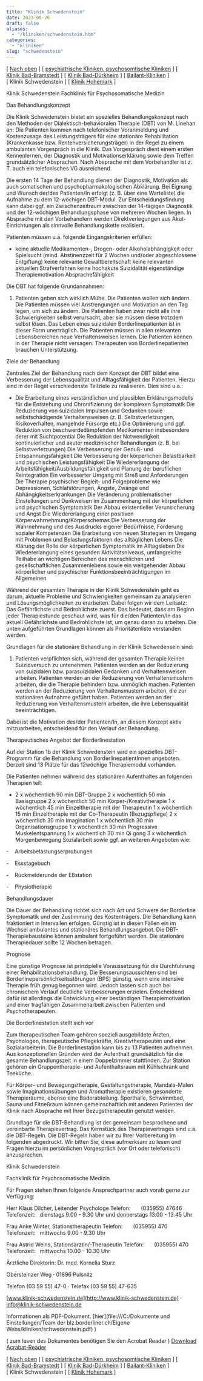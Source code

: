 ```yaml
---
title: "Klinik Schwedenstein"
date: 2023-08-26
draft: false
aliases:
  - "/kliniken/schwedenstein.htm"
categories:
  - "kliniken"
slug: "schwedenstein"
---
```


[ [Nach oben](kliniken.htm) ] [ [psychiatrische Kliniken, psychosomtische Kliniken](psychiatrische_kliniken.htm) ] [ [Klinik Bad-Bramstedt](badbramstedt.htm) ] [ [Klinik Bad-Dürkheim](badduerkheim.htm) ] [ [Bailant-Kliniken](bailant.htm) ] [ Klinik Schwedenstein ] [ [Klinik Hohemark](hohemark.htm) ]

Klinik
Schwedenstein Fachklinik für Psychosomatische Medizin

Das Behandlungskonzept

Die Klinik
Schwedenstein bietet ein spezielles Behandlungskonzept nach den Methoden der Dialektisch-behavioralen
Therapie (DBT) von M. Linehan an: Die Patienten kommen nach telefonischer
Voranmeldung und Kostenzusage des Leistungsträgers für eine stationäre
Rehabilitation (Krankenkasse bzw. Rentenversicherungsträger) in der Regel zu
einem ambulanten Vorgespräch in die Klinik. Das Vorgespräch dient einem ersten
Kennenlernen, der Diagnostik und Motivationserklärung sowie dem Treffen grundsätzlicher
Absprachen. Nach Absprache mit dem Vorbehandler ist z. T. auch ein telefonisches
VG ausreichend.

Die ersten 14 Tage
der Behandlung dienen der Diagnostik, Motivation als auch somatischen und
psychopharmakologischen Abklärung. Bei Eignung und Wunsch der/des Patienten/In
erfolgt (z. B. über eine Warteliste) die Aufnahme zu dem 12-wöchigen
DBT-Modul. Zur Entscheidungsfindung kann dabei ggf. ein Zwischenzeitraum
zwischen der 14-tägigen Diagnostik und der 12-wöchigen Behandlungsphase von
mehreren Wochen liegen. In Absprache mit den Vorbehandlern werden
Direktverlegungen aus Akut-Einrichtungen als sinnvolle Behandlungskette
realisiert.

Patienten müssen
u.a. folgende Eingangskriterien erfüllen:

- keine aktuelle
    Medikamenten-, Drogen- oder Alkoholabhängigkeit oder Spielsucht (mind.
    Abstinenzzeit für 2 Wochen und/oder abgeschlossene Entgiftung) keine relevante
    Gewaltbereitschaft keine relevanten
    aktuellen Strafverfahren keine hochakute
    Suizidalität eigenständige
    Therapiemotivation Absprachefähigkeit

Die DBT hat
folgende Grundannahmen:

1. Patienten geben
    sich wirklich Mühe. Die Patienten
    wollen sich ändern. Die Patienten müssen
    viel Anstrengungen und Motivation an den Tag legen, um sich zu ändern. Die Patienten
    haben zwar nicht alle ihre Schwierigkeiten selbst verursacht, aber sie müssen
    diese trotzdem selbst lösen. Das Leben eines
    suizidalen Borderlinepatienten ist in dieser Form unerträglich. Die Patienten müssen
    in allen relevanten Lebensbereichen neue Verhaltensweisen lernen. Die Patienten können
    in der Therapie nicht versagen. Therapeuten von
    Borderlinepatienten brauchen Unterstützung.

Ziele der Behandlung

Zentrales Ziel der
Behandlung nach dem Konzept der DBT bildet eine Verbesserung der Lebensqualität
und Alltagsfähigkeit der Patienten. Hierzu sind in der Regel verschiedenste
Teilziele zu realisieren. Dies sind u.a.:

- Die Erarbeitung
      eines verständlichen und plausiblen Erklärungsmodells für die
      Entstehung und Chronifizierung der komplexen Symptomatik Die Reduzierung
      von suizidalen Impulsen und Gedanken sowie selbstschädigende
      Verhaltensweisen (z. B. Selbstverletzungen, Risikoverhalten, mangelnde Fürsorge
      etc.) Die Optimierung
      und ggf. Reduktion von beschwerdedämpfenden Medikamenten insbesondere
      derer mit Suchtpotential Die Reduktion
      der Notwendigkeit kontinuierlicher und akuter medizinischer Behandlungen
      (z. B. bei Selbstverletzungen) Die Verbesserung
      der Genuß- und Entspannungsfähigkeit Die Verbesserung
      der körperlichen Belastbarkeit und psychischen Leistungsfähigkeit Die
      Wiedererlangung der Arbeitsfähigkeit/Ausbildungsfähigkeit und Planung
      der beruflichen Reintegration Ein verbesserter
      Umgang mit Streß und Anforderungen Die Therapie
      psychischer Begleit- und Folgeprobleme wie Depressionen, Schlafstörungen,
      Ängste, Zwänge und Abhängigkeitserkrankungen Die Veränderung
      problematischer Einstellungen und Denkweisen im Zusammenhang mit der körperlichen
      und psychischen Symptomatik Der Abbau existentieller
      Verunsicherung und Angst Die
      Wiedererlangung einer positiven Körperwahrnehmung/Körperschemas Die Verbesserung
      der Wahrnehmung und des Ausdrucks eigener Bedürfnisse, Förderung sozialer
      Kompetenzen Die Erarbeitung
      von neuen Strategien im Umgang mit Problemen und Belastungsfaktoren des
      alltäglichen Lebens Die Klärung der
      Rolle der körperlichen Symptomatik im Alltagsleben Die
      Wiedererlangung eines gesunden Aktivitätsniveaus, umfangreiche Teilhabe
      an wichtigen Bereichen des menschlichen und gesellschaftlichen
      Zusammenlebens sowie ein weitgehender Abbau körperlicher und psychischer
      Funktionsbeeinträchtigungen im Allgemeinen

Während der gesamten
Therapie in der Klinik Schwedenstein geht es darum, aktuelle Probleme und
Schwierigkeiten gemeinsam zu analysieren und Lösungsmöglichkeiten zu
erarbeiten. Dabei folgen wir dem Leitsatz: Das Gefährlichste und Bedrohlichste
zuerst. Das bedeutet, dass am Beginn jeder Therapiestunde geschaut wird, was für
die/den Patienten/In das aktuell Gefährlichste und Bedrohlichste ist, um genau
daran zu arbeiten. Die unten aufgeführten Grundlagen können als Prioritätenliste
verstanden werden.

Grundlagen für
die stationäre Behandlung in der Klinik Schwedensein sind:

1. Patienten
    verpflichten sich, während der gesamten Therapie keinen Suizidversuch zu
    untenehmen. Patienten werden
    an der Reduzierung von suizidalen bzw. parasuizidalen Gedanken und
    Verhaltensweisen arbeiten. Patienten werden
    an der Reduzierung von Verhaltensmustern arbeiten, die die Therapie
    behindern bzw. unmöglich machen. Patienten werden
    an der Reduzierung von Verhaltensmustern arbeiten, die zur stationären
    Aufnahme geführt haben. Patienten werden
    an der Reduzierung von Verhaltensmustern arbeiten, die ihre Lebensqualität
    beeinträchtigen.

Dabei ist die
Motivation des/der Patienten/In, an diesem Konzept aktiv mitzuarbeiten,
entscheidend für den Verlauf der Behandlung.

Therapeutisches
Angebot der Borderlinestation

Auf der Station 1b
der Klinik Schwedenstein wird ein spezielles DBT-Programm für die Behandlung
von BorderlinepatientInnen angeboten. Derzeit sind 13 Plätze für das 12wöchige
Therapiemodul vorhanden.

Die Patienten nehmen
während des stationären Aufenthaltes an folgenden Therapien teil:

- 2 x wöchentlich
        90 min DBT-Gruppe 2 x wöchentlich
        50 min Basisgruppe 2 x wöchentlich
        50 min Körper-/Kreativtherapie 1 x wöchentlich
        45 min Einzeltherapie mit der Therapeutin 1 x wöchentlich
        15 min Einzeltherapie mit der Co-Therapeutin (Bezugspflege) 2 x wöchentlich
        30 min Imagination 1 x wöchentlich
        30 min Organisationsgruppe 1 x wöchentlich
        30 min Progressive Muskelentspannung 1 x wöchentlich
        30 min Qi gong 3 x wöchentlich
        Morgenbewegung Sozialarbeit
        sowie ggf. an weiteren Angeboten wie:

-   
  Arbeitsbelastungserprobungen

-   
  Essstagebuch

-   
  Rückmelderunde
            der Eßstation

-   
  Physiotherapie

Behandlungsdauer

Die Dauer der
Behandlung richtet sich nach Art und Schwere der Borderline Symptomatik und der
Zustimmung des Kostenträgers. Die Behandlung kann fraktioniert in Intervallen
erfolgen. Günstig ist in diesen Fällen ein im Wechsel ambulantes und stationäres
Behandlungsangebot. Die DBT-Therapiebausteine können ambulant fortgeführt
werden. Die stationäre Therapiedauer sollte 12 Wochen betragen.

Prognose

Eine günstige
Prognose ist prinzipielle Voraussetzung für die Durchführung einer
Rehabilitationsbehandlung. Die Besserungsaussichten sind bei Borderlinepersönlichkeitsstörungen
(BPS) günstig, wenn eine intensive Therapie früh genug begonnen wird. Jedoch
lassen sich auch bei chronischem Verlauf deutliche Verbesserungen erzielen.
Entscheidend dafür ist allerdings die Entwicklung einer beständigen
Therapiemotivation und einer tragfähigen Zusammenarbeit zwischen Patienten und
Psychotherapeuten.

Die Borderlinestation
stellt sich vor

Zum therapeutischen
Team gehören speziell ausgebildete Ärzten, Psychologen, therapeutische
Pflegekräfte, Kreativtherapeuten und eine Sozialarbeiterin. Die Borderlinestation
kann bis zu 13 Patienten aufnehmen. Aus konzeptionellen Gründen wird der
Aufenthalt grundsätzlich für die gesamte Behandlungszeit in einem Doppelzimmer
stattfinden. Zur Station gehören ein Gruppentherapie- und Aufenthaltsraum mit Kühlschrank
und Teeküche.

Für Körper- und
Bewegungstherapie, Gestaltungstherapie, Mandala-Malen sowie Imaginationsübungen
und Aromatherapie existieren gesonderte Therapieräume, ebenso eine Bäderabteilung.
Sporthalle, Schwimmbad, Sauna und Fitneßraum können gemeinschaftlich mit
anderen Patienten der Klinik nach Absprache mit Ihrer Bezugstherapeutin genutzt
werden.

Grundlage für die
DBT-Behandlung ist der gemeinsam besprochene und vereinbarte Therapievertrag.
Das Kernstück des Therapievertrages sind u.a. die DBT-Regeln. Die DBT-Regeln
haben wir zu Ihrer Vorbereitung im folgenden abgedruckt. Wir bitten Sie, diese
aufmerksam zu lesen und Fragen hierzu im persönlichen Vorgespräch (vor Ort
oder telefonisch) anzusprechen.

Klinik
Schwedenstein

Fachklinik für
Psychosomatische Medizin

Für Fragen stehen
Ihnen folgende Ansprechpartner auch vorab gerne zur Verfügung:

Herr Klaus Dilcher,
Leitender Psychologe Telefon:       (035955) 47646 Telefonzeit:   dienstags 9.00 - 9.30 Uhr und donnerstags 13.00 - 13.45
Uhr

Frau Anke Winter,
Stationstherapeutin Telefon:       (035955) 470 Telefonzeit:   mittwochs 9.00 - 9.30 Uhr

Frau Astrid Weins,
Stationsärztin/-Therapeutin Telefon:       (035955) 470 Telefonzeit:   mittwochs 10.00 - 10.30 Uhr

Ärztliche Direktorin:
Dr. med. Kornelia Sturz

Obersteinaer Weg ·
01896 Pulsnitz

Telefon (03 59 55)
47-0 · Telefax (03 59 55) 47-635

[www.klinik-schwedenstein.de](http://www.klinik-schwedenstein.de) · [info@klinik-schwedenstein.de](mailto:info@klinik-schwedenstein.de)

Informationen als PDF-Dokument. [hier](file:///C:/Dokumente und Einstellungen/Team der blz.borderliner.ch/Eigene Webs/kliniken/schwedenstein.pdf) )

( zum lesen des Dokumentes
benötigen Sie den Acrobat Reader ) [Download
Acrabat-Reader](http://www.adobe.de/products/acrobat/readstep2.html)

[ [Nach oben](kliniken.htm) ] [ [psychiatrische Kliniken, psychosomtische Kliniken](psychiatrische_kliniken.htm) ] [ [Klinik Bad-Bramstedt](badbramstedt.htm) ] [ [Klinik Bad-Dürkheim](badduerkheim.htm) ] [ [Bailant-Kliniken](bailant.htm) ] [ Klinik Schwedenstein ] [ [Klinik Hohemark](hohemark.htm) ]